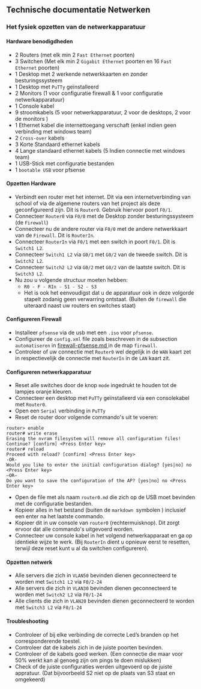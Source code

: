 ## Technische documentatie Netwerken
### Het fysiek opzetten van de netwerkapparatuur
#### Hardware benodigdheden
 * 2 Routers (met elk min 2 `Fast Ethernet` poorten)
 * 3 Switchen (Met elk min 2 `Gigabit Ethernet` poorten en 16 `Fast Ethernet` poorten)
 * 1 Desktop met 2 werkende netwerkkaarten en zonder besturingssysteem
 * 1 Desktop met `PuTTy` geïnstalleerd
 * 2 Monitors (1 voor configuratie firewall & 1 voor configuratie netwerkapparatuur)
 * 1 Console kabel
 * 9 stroomkabels (5 voor netwerkapparatuur, 2 voor de desktops, 2 voor de monitors )
 * 1 Ethernet kabel die internettoegang verschaft (enkel indien geen verbinding met windows team)
 * 2 `Cross-over` kabels
 * 3 Korte Standaard ethernet kabels
 * 4 Lange standaard ethernet kabels (5 Indien connectie met windows team)
 * 1 USB-Stick met configuratie bestanden
 * 1 `bootable USB` voor pfsense

#### Opzetten Hardware
* Verbindt een router met het internet. Dit via een internetverbinding van school of via de algemene routers van het project als deze geconfigureerd zijn. Dit is `Router0`. Gebruik hiervoor poort `F0/1`.
* Connecteer `Router0` via `F0/0` met de Desktop zonder besturingssysteem (de `Firewall`)
* Connecteer nu de andere router via `F0/0` met de andere netwerkkaart van de `Firewall`. Dit is `RouterIn`.
* Connecteer `RouterIn` via `F0/1` met een switch in poort `F0/1`. Dit is `Switch1 L2`.
* Connecteer `Switch1 L2` via `G0/1` met `G0/2` van de tweede switch. Dit is `Switch2 L2`.
* Connecteer `Switch2 L2` via `G0/2` met `G0/2` van de laatste switch. Dit is `Switch3 L2`.
* Nu zou u volgende structuur moeten hebben:
  * `R0 - F - RIn - S1 - S2 - S3`
  * Het is ook het eenvoudigst dat u de apparatuur ook in deze volgorde stapelt zodanig geen verwarring ontstaat. (Buiten de `firewall` die uiteraard naast uw routers en switches staat)

#### Configureren Firewall
* Installeer `pfsense` via de usb met een `.iso` voor `pfsense`.
* Configureer de `config.xml` file zoals beschreven in de subsection `automatiseren` in  [firewall-pfsense.md ](firewall/firewall-pfsense.md) in de map `firewall`.
* Controleer of uw connectie met `Router0` wel degelijk in de `WAN` kaart zet in respectievelijk de connectie met `RouterIn` in de `LAN` kaart zit.

#### Configureren netwerkapparatuur
* Reset alle switches door de knop `mode` ingedrukt te houden tot de lampjes oranje kleuren.
* Connecteer een desktop met `PuTTy` geïnstalleerd via een consolekabel met `Router0`.
* Open een `Serial` verbinding in `PuTTy`
* Reset de router door volgende commando's uit te voeren:
```
router> enable
router# write erase
Erasing the nvram filesystem will remove all configuration files! Continue? [confirm] <Press Enter key>
router# reload
Proceed with reload? [confirm] <Press Enter key>
-OR-
Would you like to enter the initial configuration dialog? [yes|no] no <Press Enter key>
–OR–
Do you want to save the configuration of the AP? [yes|no] no <Press Enter key>
```
* Open de file met als naam `router0.md` die zich op de USB moet bevinden met de configuratie bestanden.
* Kopieer alles in het bestand (buiten de `markdown `symbolen ) inclusief een enter na het laatste commando.
* Kopieer dit in uw console van `router0` (rechtermuisknop). Dit zorgt ervoor dat alle commando's uitgevoerd worden.
* Connecteer uw console kabel in het volgend netwerkapparaat en ga op identieke wijze te werk. (Bij `RouterIn` dient u opnieuw eerst te resetten, terwijl deze reset kunt u al da switchen configureren).

#### Opzetten netwerk
* Alle servers die zich in `VLAN50` bevinden dienen geconnecteerd te worden met `Switch1 L2` via `F0/2-24`
* Alle servers die zich in `VLAN30` bevinden dienen geconnecteerd te worden met `Switch2 L2` via `F0/1-24`
* Alle clients die zich in `VLAN20` bevinden dienen geconnecteerd te worden met `Switch3 L2` via `F0/1-24`

#### Troubleshooting
* Controleer of bij elke verbinding de correcte Led’s branden op het corresponderende toestel.
* Controleer dat de kabels zich in de juiste poorten bevinden.
* Controleer of de kabels goed werken. (Een connectie die maar voor 50% werkt kan al genoeg zijn om pings te doen mislukken)
* Check of de juiste configuraties werden uitgevoerd op de juiste appratuur. (Dat bijvoorbeeld S2 niet op de plaats van S3 staat en omgekeerd)
